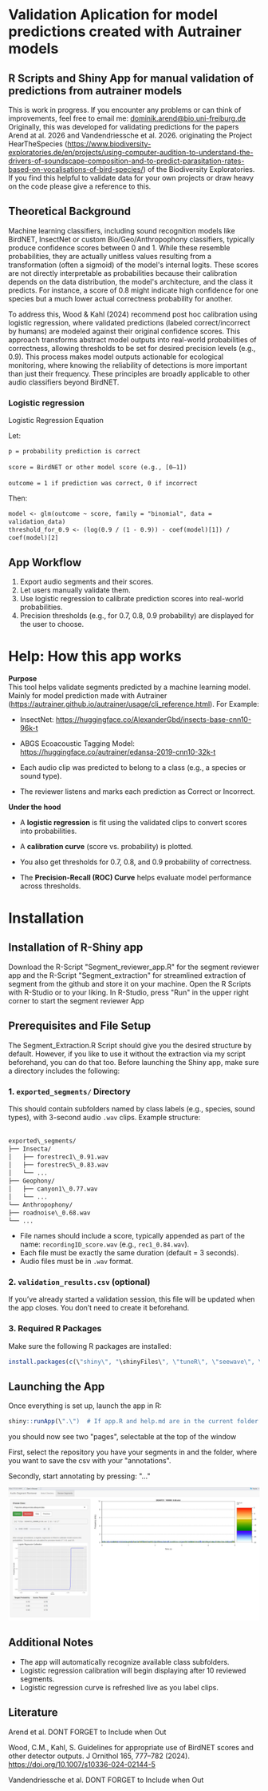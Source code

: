 # Validation Aplication for model predictions created with Autrainer models
## R Scripts and Shiny App for manual validation of predictions from autrainer models

This is work in progress. If you encounter any problems or can think of improvements, feel free to email me: dominik.arend@bio.uni-freiburg.de
Originally, this was developed for validating predictions for the papers Arend at al. 2026 and Vandendriessche et al. 2026. originating the Project HearTheSpecies (https://www.biodiversity-exploratories.de/en/projects/using-computer-audition-to-understand-the-drivers-of-soundscape-composition-and-to-predict-parasitation-rates-based-on-vocalisations-of-bird-species/) of the Biodiversity Exploratories.
If you find this helpful to validate data for your own projects or draw heavy on the code please give a reference to this.

## Theoretical Background
Machine learning classifiers, including sound recognition models like BirdNET, InsectNet or custom Bio/Geo/Anthropophony classifiers, typically produce confidence scores between 0 and 1. While these resemble probabilities, they are actually unitless values resulting from a transformation (often a sigmoid) of the model's internal logits. These scores are not directly interpretable as probabilities because their calibration depends on the data distribution, the model's architecture, and the class it predicts. For instance, a score of 0.8 might indicate high confidence for one species but a much lower actual correctness probability for another.

To address this, Wood & Kahl (2024) recommend post hoc calibration using logistic regression, where validated predictions (labeled correct/incorrect by humans) are modeled against their original confidence scores. This approach transforms abstract model outputs into real-world probabilities of correctness, allowing thresholds to be set for desired precision levels (e.g., 0.9). This process makes model outputs actionable for ecological monitoring, where knowing the reliability of detections is more important than just their frequency. These principles are broadly applicable to other audio classifiers beyond BirdNET.

### Logistic regression
Logistic Regression Equation

Let:

    p = probability prediction is correct

    score = BirdNET or other model score (e.g., [0–1])

    outcome = 1 if prediction was correct, 0 if incorrect

Then:

    model <- glm(outcome ~ score, family = "binomial", data = validation_data)
    threshold_for_0.9 <- (log(0.9 / (1 - 0.9)) - coef(model)[1]) / coef(model)[2]

## App Workflow
1. Export audio segments and their scores.
2. Let users manually validate them.
3. Use logistic regression to calibrate prediction scores into real-world probabilities.
4. Precision thresholds (e.g., for 0.7, 0.8, 0.9 probability) are displayed for the user to choose.

# Help: How this app works

**Purpose**  
This tool helps validate segments predicted by a machine learning model.
Mainly for model prediction made with Autrainer (https://autrainer.github.io/autrainer/usage/cli_reference.html). For Example:

- InsectNet: https://huggingface.co/AlexanderGbd/insects-base-cnn10-96k-t
- ABGS Ecoacoustic Tagging Model: https://huggingface.co/autrainer/edansa-2019-cnn10-32k-t

- Each audio clip was predicted to belong to a class (e.g., a species or sound type).
- The reviewer listens and marks each prediction as Correct or Incorrect.

**Under the hood**  
- A **logistic regression** is fit using the validated clips to convert scores into probabilities.

- A **calibration curve** (score vs. probability) is plotted.

- You also get thresholds for 0.7, 0.8, and 0.9 probability of correctness.

- The **Precision-Recall (ROC) Curve** helps evaluate model performance across thresholds.


# Installation

## Installation of R-Shiny app
Download the R-Script "Segment_reviewer_app.R" for the segment reviewer app and the R-Script "Segment_extraction" for streamlined extraction of segment from the github and store it on your machine.
Open the R Scripts with R-Studio or to your liking. In R-Studio, press "Run" in the upper right corner to start the segment reviewer App

## Prerequisites and File Setup

The Segment_Extraction.R Script should give you the desired structure by default. However, if you like to use it without the extraction via my script beforehand, you can do that too.
Before launching the Shiny app, make sure a directory includes the following:

### 1. `exported_segments/` Directory

This should contain subfolders named by class labels (e.g., species, sound types), with 3-second audio `.wav` clips. Example structure:

```

exported\_segments/
├── Insecta/
│   ├── forestrec1\_0.91.wav
│   ├── forestrec5\_0.83.wav
│   └── ...
├── Geophony/
│   ├── canyon1\_0.77.wav
│   └── ...
└── Anthropophony/
├── roadnoise\_0.68.wav
└── ...

````

- File names should include a score, typically appended as part of the name: `recordingID_score.wav` (e.g., `rec1_0.84.wav`).
- Each file must be exactly the same duration (default = 3 seconds).
- Audio files must be in `.wav` format.

### 2. `validation_results.csv` (optional)

If you’ve already started a validation session, this file will be updated when the app closes. You don’t need to create it beforehand.

### 3. Required R Packages

Make sure the following R packages are installed:

```r
install.packages(c(\"shiny\", "\shinyFiles\", \"tuneR\", \"seewave\", \"dplyr\", \"ggplot2\"))
```

## Launching the App

Once everything is set up, launch the app in R:

```r
shiny::runApp(\".\")  # If app.R and help.md are in the current folder
```

you should now see two "pages", selectable at the top of the window

First, select the repository you have your segments in and the folder, where you want to save the csv with your "annotations".

Secondly, start annotating by pressing: "..."

![that how it should look like](Images_for_illustration/App_Picture.JPG)

## Additional Notes

* The app will automatically recognize available class subfolders.
* Logistic regression calibration will begin displaying after 10 reviewed segments.
* Logistic regression curve is refreshed live as you label clips.

## Literature
Arend et al. DONT FORGET to Include when Out

Wood, C.M., Kahl, S. Guidelines for appropriate use of BirdNET scores and other detector outputs. J Ornithol 165, 777–782 (2024). https://doi.org/10.1007/s10336-024-02144-5

Vandendriessche et al. DONT FORGET to Include when Out
